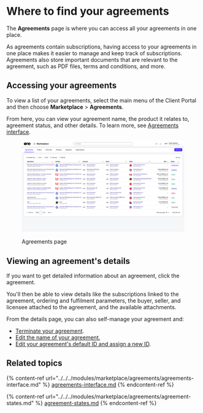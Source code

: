 # Where to find your agreements

The **Agreements** page is where you can access all your agreements in one place.&#x20;

As agreements contain subscriptions, having access to your agreements in one place makes it easier to manage and keep track of subscriptions. Agreements also store important documents that are relevant to the agreement, such as PDF files, terms and conditions, and more.

## Accessing your agreements <a href="#accessing-your-orders" id="accessing-your-orders"></a>

To view a list of your agreements, select the main menu of the Client Portal and then choose **Marketplace** > **Agreements**.

From here, you can view your agreement name, the product it relates to, agreement status, and other details. To learn more, see [Agreements interface](../../../modules/marketplace/agreements/agreements-interface.md).

<figure><img src="../../../.gitbook/assets/image (354).png" alt=""><figcaption><p>Agreements page</p></figcaption></figure>

## Viewing an agreement's details <a href="#viewing-your-orders-details" id="viewing-your-orders-details"></a>

If you want to get detailed information about an agreement, click the agreement.&#x20;

You'll then be able to view details like the subscriptions linked to the agreement, ordering and fulfilment parameters, the buyer, seller, and licensee attached to the agreement, and the available attachments.&#x20;

From the details page, you can also self-manage your agreement and:

* [Terminate your agreement](https://docs.platform.softwareone.com/\~/changes/mVP8mnWO2wFE1657Z1oX/modules/marketplace/agreements/manage-your-agreements/terminate-agreements).
* [Edit the name of your agreement.](../../../modules/marketplace/agreements/rename-an-agreement.md)
* [Edit your agreement's default ID and assign a new ID](../../../modules/marketplace/agreements/edit-agreement-id.md).

## Related topics

{% content-ref url="../../../modules/marketplace/agreements/agreements-interface.md" %}
[agreements-interface.md](../../../modules/marketplace/agreements/agreements-interface.md)
{% endcontent-ref %}

{% content-ref url="../../../modules/marketplace/agreements/agreement-states.md" %}
[agreement-states.md](../../../modules/marketplace/agreements/agreement-states.md)
{% endcontent-ref %}
